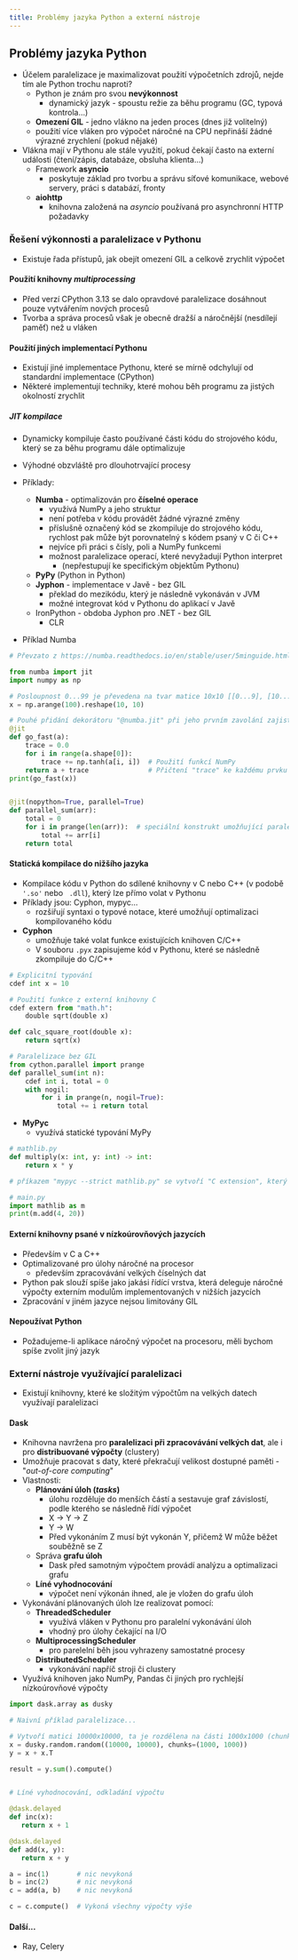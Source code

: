 ```yaml
---
title: Problémy jazyka Python a externí nástroje
---
```


## Problémy jazyka Python
- Účelem paralelizace je maximalizovat použití výpočetních zdrojů, nejde tím ale Python trochu naproti?
	- Python je znám pro svou **nevýkonnost**
	    - dynamický jazyk - spoustu režie za běhu programu (GC, typová kontrola...)
	- **Omezení GIL** - jedno vlákno na jeden proces (dnes již volitelný)
    - použití více vláken pro výpočet náročné na CPU nepřináší žádné výrazné zrychlení (pokud nějaké)
- Vlákna mají v Pythonu ale stále využití, pokud čekají často na externí události (čtení/zápis, databáze, obsluha klienta...)
	- Framework **asyncio**
		- poskytuje základ pro tvorbu a správu síťové komunikace, webové servery, práci s databází, fronty
	- **aiohttp**
		- knihovna založená na _asyncio_ používaná pro asynchronní HTTP požadavky

### Řešení výkonnosti a paralelizace v Pythonu
- Existuje řada přístupů, jak obejít omezení GIL a celkově zrychlit výpočet

#### Použití knihovny _multiprocessing_
- Před verzí CPython 3.13 se dalo opravdové paralelizace dosáhnout pouze vytvářením nových procesů
- Tvorba a správa procesů však je obecně dražší a náročnější (nesdílejí paměť) než u vláken

#### Použití jiných implementací Pythonu
- Existují jiné implementace Pythonu, které se mírně odchylují od standardní implementace (CPython)
- Některé implementují techniky, které mohou běh programu za jistých okolností zrychlit

##### JIT kompilace
- Dynamicky kompiluje často používané části kódu do strojového kódu, který se za běhu programu dále optimalizuje
- Výhodné obzvláště pro dlouhotrvající procesy
- Příklady:
	- **Numba** - optimalizován pro **číselné operace**
	    - využívá NumPy a jeho struktur
	    - není potřeba v kódu provádět žádné výrazné změny
	    - příslušně označený kód se zkompiluje do strojového kódu, rychlost pak může být porovnatelný s kódem psaný v C či C++
		- nejvíce při práci s čísly, poli a NumPy funkcemi
		- možnost paralelizace operací, které nevyžadují Python interpret 
			- (nepřestupují ke specifickým objektům Pythonu)
	- **PyPy** (Python in Python)
	- **Jyphon** - implementace v Javě - bez GIL
	    - překlad do mezikódu, který je následně vykonáván v JVM
	    - možné integrovat kód v Pythonu do aplikací v Javě
	- IronPython - obdoba Jyphon pro .NET - bez GIL
	    - CLR
	    
- Příklad Numba

```python
# Převzato z https://numba.readthedocs.io/en/stable/user/5minguide.html

from numba import jit
import numpy as np

# Posloupnost 0...99 je převedena na tvar matice 10x10 [[0...9], [10...19]...[90...99]]
x = np.arange(100).reshape(10, 10)

# Pouhé přidání dekorátoru "@numba.jit" při jeho prvním zavolání zajistí kompilaci funkce do strojového kódu
@jit
def go_fast(a):
    trace = 0.0
    for i in range(a.shape[0]):
		trace += np.tanh(a[i, i])  # Použití funkcí NumPy
    return a + trace               # Přičtení "trace" ke každému prvku matice
print(go_fast(x))


@jit(nopython=True, parallel=True) 
def parallel_sum(arr): 
	total = 0 
	for i in prange(len(arr)):  # speciální konstrukt umožňující paralelní vykonání
		total += arr[i] 
	return total
```

#### Statická kompilace do nižšího jazyka
- Kompilace kódu v Python do sdílené knihovny v C nebo C++ (v podobě `'.so'` nebo ` .dll`), který lze přímo volat v Pythonu
- Příklady jsou: Cyphon, mypyc...
	- rozšiřují syntaxi o typové notace, které umožňují optimalizaci kompilovaného kódu
- **Cyphon**
	- umožňuje také volat funkce existujících knihoven C/C++
	- V souboru `.pyx` zapisujeme kód v Pythonu, které se následně zkompiluje do C/C++

```python
# Explicitní typování
cdef int x = 10

# Použití funkce z externí knihovny C
cdef extern from "math.h":
	double sqrt(double x)

def calc_square_root(double x):
	return sqrt(x)

# Paralelizace bez GIL
from cython.parallel import prange
def parallel_sum(int n):
	cdef int i, total = 0
	with nogil:
		for i in prange(n, nogil=True):
			total += i return total
```

- **MyPyc**
  - využívá statické typování MyPy

```python
# mathlib.py
def multiply(x: int, y: int) -> int:
    return x * y

# příkazem "mypyc --strict mathlib.py" se vytvoří "C extension", který lze v Pythonu importotvat jako běžný modul

# main.py
import mathlib as m
print(m.add(4, 20)) 

```

#### Externí knihovny psané v nízkoúrovňových jazycích
- Především v C a C++
- Optimalizované pro úlohy náročné na procesor
	- především zpracovávání velkých číselných dat
- Python pak slouží spíše jako jakási řídící vrstva, která deleguje náročné výpočty externím modulům implementovaných v nižších jazycích
- Zpracování v jiném jazyce nejsou limitovány GIL
#### Nepoužívat Python
- Požadujeme-li aplikace náročný výpočet na procesoru, měli bychom spíše zvolit jiný jazyk


### Externí nástroje využívající paralelizaci
- Existují knihovny, které ke složitým výpočtům na velkých datech využívají paralelizaci
#### Dask
- Knihovna navržena pro **paralelizaci při zpracovávání velkých dat**, ale i pro **distribuované výpočty** (clustery)
- Umožňuje pracovat s daty, které překračují velikost dostupné paměti - "_out-of-core computing_"
- Vlastnosti:
	- **Plánování úloh (_tasks_)**
		- úlohu rozděluje do menších částí a sestavuje graf závislostí, podle kterého se následně řídí výpočet
		- X -> Y -> Z
		- Y -> W
		- Před vykonáním Z musí být vykonán Y, přičemž W může běžet souběžně se Z
	- Správa **grafu úloh**
		- Dask před samotným výpočtem provádí analýzu a optimalizaci grafu
	- **Líné vyhodnocování**
		- výpočet není výkonán ihned, ale je vložen do grafu úloh
- Vykonávání plánovaných úloh lze realizovat pomocí:
	- **ThreadedScheduler**
		- využívá vláken v Pythonu pro paralelní vykonávání úloh
		- vhodný pro úlohy čekající na I/O
	- **MultiprocessingScheduler**
		- pro parelelní běh jsou vyhrazeny samostatné procesy
	- **DistributedScheduler**
		- vykonávání napříč stroji či clustery
- Využívá knihoven jako NumPy, Pandas či jiných pro rychlejší nízkoúrovňové výpočty

```python
import dask.array as dusky

# Naivní příklad paralelizace...

# Vytvoří matici 10000x10000, ta je rozdělena na části 1000x1000 (chunks), které se zpracují nezávisle na sobě
x = dusky.random.random((10000, 10000), chunks=(1000, 1000))
y = x + x.T

result = y.sum().compute()
```

```python

# Líné vyhodnocování, odkladání výpočtu

@dask.delayed
def inc(x):
   return x + 1

@dask.delayed
def add(x, y):
   return x + y

a = inc(1)       # nic nevykoná
b = inc(2)       # nic nevykoná
c = add(a, b)    # nic nevykoná

c = c.compute()  # Vykoná všechny výpočty výše
```

#### Další...
- Ray, Celery
